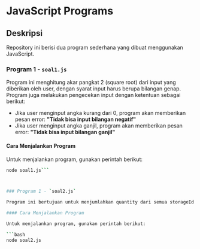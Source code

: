 # JavaScript Programs

## Deskripsi

Repository ini berisi dua program sederhana yang dibuat menggunakan JavaScript.

### Program 1 - `soal1.js`

Program ini menghitung akar pangkat 2 (square root) dari input yang diberikan oleh user, dengan syarat input harus berupa bilangan genap. Program juga melakukan pengecekan input dengan ketentuan sebagai berikut:

- Jika user menginput angka kurang dari 0, program akan memberikan pesan error: **"Tidak bisa input bilangan negatif"**
- Jika user menginput angka ganjil, program akan memberikan pesan error: **"Tidak bisa input bilangan ganjil"**

#### Cara Menjalankan Program

Untuk menjalankan program, gunakan perintah berikut:

```bash
node soal1.js```



### Program 1 - `soal2.js`

Program ini bertujuan untuk menjumlahkan quantity dari semua storageId untuk sebuah produk yang diberikan. Anda dapat menggunakan program ini untuk menghitung total stok dari suatu produk berdasarkan beberapa gudang penyimpanan.

#### Cara Menjalankan Program

Untuk menjalankan program, gunakan perintah berikut:

```bash
node soal2.js

